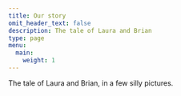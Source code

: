 ```yaml
---
title: Our story
omit_header_text: false
description: The tale of Laura and Brian
type: page
menu:
  main:
    weight: 1
---
```


The tale of Laura and Brian, in a few silly pictures.